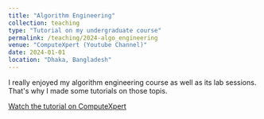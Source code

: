 ```yaml
---
title: "Algorithm Engineering"
collection: teaching
type: "Tutorial on my undergraduate course"
permalink: /teaching/2024-algo_engineering
venue: "ComputeXpert (Youtube Channel)"
date: 2024-01-01
location: "Dhaka, Bangladesh"
---
```


I really enjoyed my algorithm engineering course as well as its lab sessions. That's why I made some tutorials on those topis.

[Watch the tutorial on ComputeXpert](https://www.youtube.com/@ComputeXperts1)

